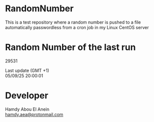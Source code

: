 # RandomNumber    
This is a test repository where a random number is pushed to a file automatically passwordless from a cron job in my Linux CentOS server    
# Random Number of the last run   
29531
      
Last update (GMT +1)    
05/09/25 20:00:01
# Developer    
Hamdy Abou El Anein   
hamdy.aea@protonmail.com
